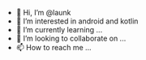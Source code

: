 - 👋 Hi, I’m @launk
- 👀 I’m interested in android and kotlin
- 🌱 I’m currently learning ...
- 💞️ I’m looking to collaborate on ...
- 📫 How to reach me ...

<!---
launk/launk is a ✨ special ✨ repository because its `README.md` (this file) appears on your GitHub profile.
You can click the Preview link to take a look at your changes.
--->
